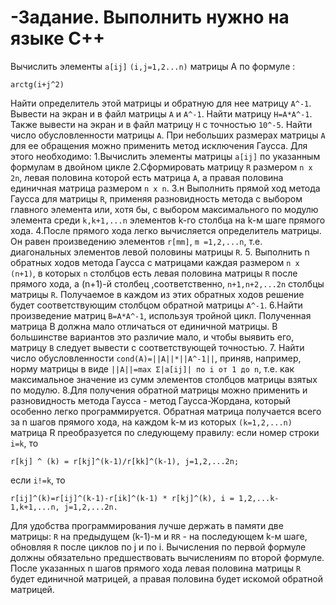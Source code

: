 # -Задание. Выполнить нужно на языке С++
Вычислить элементы `a[ij]` `(i,j=1,2...n)` матрицы A по формуле :
```
arctg(i+j^2)
``` 
Найти определитель этой матрицы и обратную для нее матрицу `A^-1`. Вывести на экран и в файл матрицы `А` и `А^-1`.
Найти матрицу `H=A*A^-1`. Также вывести на экран и в файл матрицу `H`  с точностью `10^-5`. Найти число обусловленности матрицы `A`.
При небольших размерах матрицы `A` для ее обращения можно применить метод исключения Гаусса.
Для этого необходимо:
1.Вычислить элементы матрицы `a[ij]` по указанным формулам в двойном цикле
2.Сформировать матрицу `R` размером `n x 2n`, левая половина которой есть матрица `A`, а правая половина единичная матрица размером `n x n`.
3.н Выполнить прямой ход метода Гаусса для матрицы `R`, применяя разновидность метода с выбором главного элемента или, хотя бы, с выбором максимального по модулю элемента среди `k,k+1,...n` элементов k-го столбца на k-м шаге прямого хода.
4.После прямого хода легко вычисляется определитель матрицы. Он равен произведению элементов `r[mm]`, `m =1,2,...n`, т.е. диагональных элементов левой половины матрицы `R`.
5. Выполнить n обратных ходов  метода Гаусса с матрицами каждая размером `n x (n+1)`, в которых `n` столбцов есть левая половина матрицы `R` после прямого хода, а (n+1)-й столбец ,соответственно, `n+1,n+2,...2n` столбцы матрицы `R`. Получаемое в каждом из этих обратных ходов решение будет соответствующим столбцом обратной матрицы `A^-1`.
6.Найти произведение матриц `B=A*A^-1`, используя тройной цикл. Полученная матрица B должна мало отличаться от единичной матрицы. В большинстве вариантов это различие мало, и чтобы выявить его, матрицу `B` следует вывести с соответствующей точностью.
7. Найти число обусловленности ``` cond(A)=||A||*||A^-1|| ```, приняв, например, норму матрицы в виде ``` ||A||=max Σ|a[ij]| по i от 1 до n ```,
т.е. как максимальное значение из сумм элементов столбцов матрицы взятых по модулю.
8.Для получения обратной матрицы можно применить и разновидность метода Гаусса - метод Гаусса-Жордана, который особенно легко программируется. Обратная матрица получается всего за n шагов прямого хода, на каждом k-м из которых `(k=1,2,...n)` матрица R преобразуется по следующему правилу: 
если номер строки `i=k`, то 
```
r[kj] ^ (k) = r[kj]^(k-1)/r[kk]^(k-1), j=1,2,...2n;
```
если `i!=k`, то 
```
r[ij]^(k)=r[ij]^(k-1)-r[ik]^(k-1) * r[kj]^(k), i = 1,2,...k-1,k+1,...n, j=1,2,...2n.
```
Для удобства программирования лучше держать в памяти две матрицы: `R` на предыдущем (k-1)-м и `RR` - на последующем k-м шаге, обновляя `R` после циклов по j и по i. 
Вычисления по первой формуле должны обязательно предшествовать вычислениям по второй формуле. После указанных n шагов прямого хода левая половина матрицы `R` будет единичной матрицей, а правая половина будет искомой обратной матрицей.
